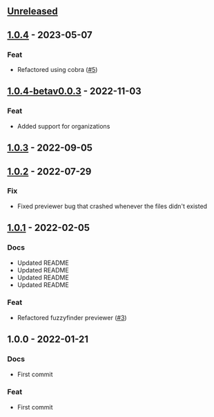 <a name="unreleased"></a>
## [Unreleased]


<a name="1.0.4"></a>
## [1.0.4] - 2023-05-07
### Feat
- Refactored using cobra ([#5](https://github.com/JorgeReus/aws-sso-creds/issues/5))


<a name="1.0.4-betav0.0.3"></a>
## [1.0.4-betav0.0.3] - 2022-11-03
### Feat
- Added support for organizations


<a name="1.0.3"></a>
## [1.0.3] - 2022-09-05

<a name="1.0.2"></a>
## [1.0.2] - 2022-07-29
### Fix
- Fixed previewer bug that crashed whenever the files didn't existed


<a name="1.0.1"></a>
## [1.0.1] - 2022-02-05
### Docs
- Updated README
- Updated README
- Updated README
- Updated README

### Feat
- Refactored fuzzyfinder previewer ([#3](https://github.com/JorgeReus/aws-sso-creds/issues/3))


<a name="1.0.0"></a>
## 1.0.0 - 2022-01-21
### Docs
- First commit

### Feat
- First commit


[Unreleased]: https://github.com/JorgeReus/aws-sso-creds/compare/1.0.4...HEAD
[1.0.4]: https://github.com/JorgeReus/aws-sso-creds/compare/1.0.4-betav0.0.3...1.0.4
[1.0.4-betav0.0.3]: https://github.com/JorgeReus/aws-sso-creds/compare/1.0.3...1.0.4-betav0.0.3
[1.0.3]: https://github.com/JorgeReus/aws-sso-creds/compare/1.0.2...1.0.3
[1.0.2]: https://github.com/JorgeReus/aws-sso-creds/compare/1.0.1...1.0.2
[1.0.1]: https://github.com/JorgeReus/aws-sso-creds/compare/1.0.0...1.0.1

